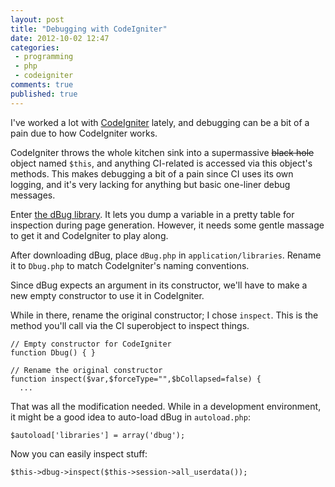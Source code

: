 ```yaml
---
layout: post
title: "Debugging with CodeIgniter"
date: 2012-10-02 12:47
categories:
 - programming
 - php
 - codeigniter
comments: true
published: true
---
```


I've worked a lot with [CodeIgniter][codeigniter] lately, and debugging can be a bit of a pain due to how CodeIgniter works.

<!-- more -->

CodeIgniter throws the whole kitchen sink into a supermassive ~~black hole~~ object named `$this`, and anything CI-related is accessed via this object's methods. This makes debugging a bit of a pain since CI uses its own logging, and it's very lacking for anything but basic one-liner debug messages.

Enter [the dBug library][dbug]. It lets you dump a variable in a pretty table for inspection during page generation. However, it needs some gentle massage to get it and CodeIgniter to play along.

After downloading dBug, place `dBug.php` in `application/libraries`. Rename it to `Dbug.php` to match CodeIgniter's naming conventions.

Since dBug expects an argument in its constructor, we'll have to make a new empty constructor to use it in CodeIgniter.

While in there, rename the original constructor; I chose `inspect`. This is the method you'll call via the CI superobject to inspect things.

``` html+php Dbug.php
// Empty constructor for CodeIgniter
function Dbug() { }

// Rename the original constructor
function inspect($var,$forceType="",$bCollapsed=false) {
  ...
```

That was all the modification needed. While in a development environment, it might be a good idea to auto-load dBug in `autoload.php`:

``` html+php autoload.php
$autoload['libraries'] = array('dbug');
```

Now you can easily inspect stuff:

``` html+php
$this->dbug->inspect($this->session->all_userdata());
```

[codeigniter]: http://codeigniter.com/
[dbug]: http://dbug.ospinto.com/
